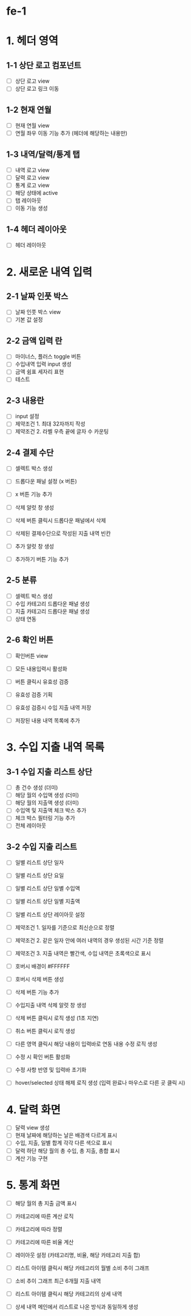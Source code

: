 # fe-1

# 1. 헤더 영역

## 1-1 상단 로고 컴포넌트

- [ ] 상단 로고 view
- [ ] 상단 로고 링크 이동

## 1-2 현재 연월

- [ ] 현재 연월 view
- [ ] 연월 좌우 이동 기능 추가 (헤더에 해당하는 내용만) 

## 1-3 내역/달력/통계 탭

- [ ] 내역 로고 view
- [ ] 달력 로고 view
- [ ] 통계 로고 view
- [ ] 해당 상태에 active
- [ ] 탭 레이아웃 
- [ ] 이동 기능 생성

## 1-4 헤더 레이아웃

- [ ] 헤더 레이아웃


# 2. 새로운 내역 입력

## 2-1 날짜 인풋 박스

- [ ] 날짜 인풋 박스 view
- [ ] 기본 값 설정

## 2-2 금액 입력 란

- [ ] 마이너스, 플러스 toggle 버튼
- [ ] 수입내역 입력 input 생성
- [ ] 금액 쉼표 세자리 표현
- [ ] 테스트

## 2-3 내용란

- [ ] input 설정
- [ ] 제약조건 1. 최대 32자까지 작성
- [ ] 제약조건 2. 라벨 우측 끝에 글자 수 카운팅

## 2-4 결제 수단

- [ ] 셀렉트 박스 생성
- [ ] 드롭다운 패널 설정 (x 버튼)
- [ ] x 버튼 기능 추가 
- [ ] 삭제 알럿 창 생성
- [ ] 삭제 버튼 클릭시 드롭다운 패널에서 삭제 
- [ ] 삭제된 결제수단으로 작성된 지출 내역 빈칸

- [ ] 추가 알럿 창 생성
- [ ] 추가하기 버튼 기능 추가

## 2-5 분류

- [ ] 셀렉트 박스 생성
- [ ] 수입 카테고리 드롭다운 패널 생성
- [ ] 지출 카테고리 드롭다운 패널 생성
- [ ] 상태 연동

## 2-6 확인 버튼

- [ ] 확인버튼 view
- [ ] 모든 내용입력시 활성화 
- [ ] 버튼 클릭시 유효성 검증
- [ ] 유효성 검증 기획
- [ ] 유효성 검증시 수입 지출 내역 저장
- [ ] 저장된 내용 내역 목록에 추가 


# 3. 수입 지출 내역 목록

## 3-1 수입 지출 리스트 상단 

- [ ] 총 건수 생성 (더미)
- [ ] 해당 월의 수입액 생성 (더미)
- [ ] 해당 월의 지출액 생성 (더미)
- [ ] 수입액 및 지출액 체크 박스 추가 
- [ ] 체크 박스 필터링 기능 추가
- [ ] 전체 레이아웃

## 3-2 수입 지출 리스트 
- [ ] 일별 리스트 상단 일자
- [ ] 일별 리스트 상단 요일
- [ ] 일별 리스트 상단 일별 수입액
- [ ] 일별 리스트 상단 일별 지출액
- [ ] 일별 리스트 상단 레이아웃 설정

- [ ] 제약조건 1. 일자를 기준으로 최신순으로 정렬
- [ ] 제약조건 2. 같은 일자 안에 여러 내역의 경우 생성된 시간 기준 정렬
- [ ] 제약조건 3. 지출 내역은 빨간색, 수입 내역은 초록색으로 표시

- [ ] 호버시 배경이 #FFFFFF 
- [ ] 호버시 삭제 버튼 생성
- [ ] 삭제 버튼 기능 추가 
- [ ] 수입지출 내역 삭제 알럿 창 생성
- [ ] 삭제 버튼 클릭시 로직 생성 (1초 지연)
- [ ] 취소 버튼 클릭시 로직 생성

- [ ] 다른 영역 클릭시 해당 내용이 입력바로 연동 내용 수정 로직 생성
- [ ] 수정 시 확인 버튼 활성화
- [ ] 수정 사항 반영 및 입력바 초기화 
- [ ] hover/selected 상태 해제 로직 생성 (입력 완료나 마우스로 다른 곳 클릭 시)

# 4. 달력 화면

- [ ] 달력 view 생성
- [ ] 현재 날짜에 해당하는 날은 배경색 다르게 표시 
- [ ] 수입, 지출, 일별 합계 각각 다른 색으로 표시 
- [ ] 달력 하단 해당 월의 총 수입, 총 지출, 총합 표시 
- [ ] 계산 기능 구현

# 5. 통계 화면

- [ ] 해당 월의 총 지출 금액 표시 
- [ ] 카테고리에 따른 계산 로직
- [ ] 카테고리에 따라 정렬
- [ ] 카테고리에 따른 비율 계산
- [ ] 레이아웃 설정 (카테고리명, 비율, 해당 카테고리 지출 합) 

- [ ] 리스트 아이템 클릭시 해당 카테고리의 월별 소비 추이 그래프 
- [ ] 소비 추이 그래프 최근 6개월 지출 내역
- [ ] 리스트 아이템 클릭시 해당 카테고리의 상세 내역
- [ ] 상세 내역 메인에서 리스트로 나온 방식과 동일하게 생성

